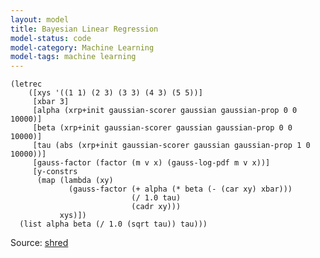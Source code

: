 ```yaml
---
layout: model
title: Bayesian Linear Regression
model-status: code
model-category: Machine Learning
model-tags: machine learning
---
```


    (letrec 
        ([xys '((1 1) (2 3) (3 3) (4 3) (5 5))]
         [xbar 3]
         [alpha (xrp+init gaussian-scorer gaussian gaussian-prop 0 0 10000)]
         [beta (xrp+init gaussian-scorer gaussian gaussian-prop 0 0 10000)]
         [tau (abs (xrp+init gaussian-scorer gaussian gaussian-prop 1 0 10000))]
         [gauss-factor (factor (m v x) (gauss-log-pdf m v x))]
         [y-constrs 
          (map (lambda (xy) 
                 (gauss-factor (+ alpha (* beta (- (car xy) xbar))) 
                               (/ 1.0 tau) 
                               (cadr xy))) 
               xys)])
      (list alpha beta (/ 1.0 (sqrt tau)) tau)))
      
Source: [shred](https://github.com/LFY/shred/blob/master/tests/line.ss)
